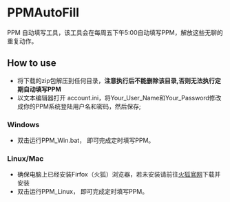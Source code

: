 # PPMAutoFill
PPM 自动填写工具，该工具会在每周五下午5:00自动填写PPM，解放这些无聊的重复动作。

## How to use

* 将下载的zip包解压到任何目录，<b>注意执行后不能删除该目录,否则无法执行定期自动填写PPM</b>
* 以文本编辑器打开 account.ini，将Your_User_Name和Your_Password修改成你的PPM系统登陆用户名和密码，然后保存;

### Windows
* 双击运行PPM_Win.bat， 即可完成定时填写PPM。

### Linux/Mac
* 确保电脑上已经安装Firfox（火狐）浏览器，若未安装请前往[火狐官网](http://www.firefox.com.cn/download/)下载并安装
* 双击运行PPM_Linux， 即可完成定时填写PPM。
